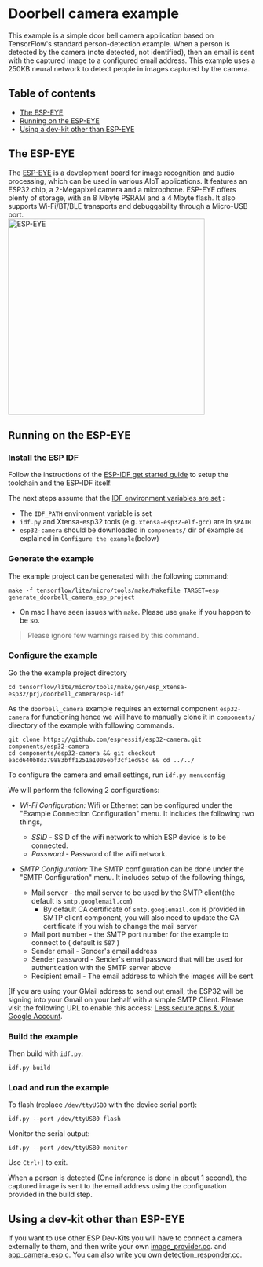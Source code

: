 # Doorbell camera example

This example is a simple door bell camera application based on TensorFlow's standard person-detection example. When a person is detected by the camera (note detected, not identified), then an email is sent with the captured image to a configured email address. This example uses a 250KB neural network to detect people in images captured by the camera.

## Table of contents
-  [The ESP-EYE](#the-esp-eye)
-  [Running on the ESP-EYE](#running-on-the-esp-eye)
-  [Using a dev-kit other than ESP-EYE](#using-a-dev-kit-other-than-esp-eye)

## The ESP-EYE
The [ESP-EYE](https://www.espressif.com/en/products/devkits/esp-eye/overview) is a development board for image recognition and audio processing, which can be used in various AIoT applications. It features an ESP32 chip, a 2-Megapixel camera and a microphone. ESP-EYE offers plenty of storage, with an 8 Mbyte PSRAM and a 4 Mbyte flash. It also supports Wi-Fi/BT/BLE transports and debuggability through a Micro-USB port.<br/>
<img src="https://raw.githubusercontent.com/wiki/espressif/tensorflow/images/ESP-EYE-Final.jpg" alt="ESP-EYE" align="middle" width="400"/>

## Running on the ESP-EYE

### Install the ESP IDF

Follow the instructions of the
[ESP-IDF get started guide](https://docs.espressif.com/projects/esp-idf/en/latest/get-started/index.html)
to setup the toolchain and the ESP-IDF itself.

The next steps assume that the
[IDF environment variables are set](https://docs.espressif.com/projects/esp-idf/en/latest/get-started/index.html#step-4-set-up-the-environment-variables) :

*   The `IDF_PATH` environment variable is set
*   `idf.py` and Xtensa-esp32 tools (e.g. `xtensa-esp32-elf-gcc`) are in `$PATH`
*   `esp32-camera` should be downloaded in `components/` dir of example as
    explained in `Configure the example`(below)

### Generate the example

The example project can be generated with the following command:
```
make -f tensorflow/lite/micro/tools/make/Makefile TARGET=esp generate_doorbell_camera_esp_project
```

  - On mac I have seen issues with `make`. Please use `gmake` if you happen to be so.
> Please ignore few warnings raised by this command.

### Configure the example

Go the the example project directory

```
cd tensorflow/lite/micro/tools/make/gen/esp_xtensa-esp32/prj/doorbell_camera/esp-idf
```

As the `doorbell_camera` example requires an external component `esp32-camera`
for functioning hence we will have to manually clone it in `components/`
directory of the example with following commands.
```
git clone https://github.com/espressif/esp32-camera.git components/esp32-camera
cd components/esp32-camera && git checkout eacd640b8d379883bff1251a1005ebf3cf1ed95c && cd ../../
```

To configure the camera and email settings, run
```idf.py menuconfig```

We will perform the following 2 configurations:
* *Wi-Fi Configuration:* Wifi or Ethernet can be configured under the "Example Connection Configuration" menu. It includes the following two things,
  * *SSID* - SSID of the wifi network to which ESP device is to be connected.
  * *Password* - Password of the wifi network.

* *SMTP Configuration:* The SMTP configuration can be done under the "SMTP Configuration" menu. It includes setup of the following things,
  * Mail server - the mail server to be used by the SMTP client(the default is `smtp.googlemail.com`)
     * By default CA certificate of `smtp.googlemail.com` is provided in SMTP client component, you will also need to update the CA certificate if you wish to change the mail server
  * Mail port number - the SMTP port number for the example to connect to ( default is `587` )
  * Sender email - Sender's email address
  * Sender password - Sender's email password that will be used for authentication with the SMTP server above
  * Recipient email - The email address to which the images will be sent

[If you are using your GMail address to send out email, the ESP32 will be signing into your Gmail on your behalf with a simple SMTP Client. Please visit the following URL to enable this access: [Less secure apps & your Google Account](https://support.google.com/accounts/answer/6010255).

### Build the example

Then build with `idf.py`:
```
idf.py build
```

### Load and run the example

To flash (replace `/dev/ttyUSB0` with the device serial port):
```
idf.py --port /dev/ttyUSB0 flash
```
Monitor the serial output:
```
idf.py --port /dev/ttyUSB0 monitor
```
Use `Ctrl+]` to exit.

When a person is detected (One inference is done in about 1 second), the captured image is sent to the email address using the configuration provided in the build step.

## Using a dev-kit other than ESP-EYE

If you want to use other ESP Dev-Kits you will have to connect a camera externally to them, and then write your own
[image_provider.cc](https://github.com/espressif/tensorflow/tree/master/tensorflow/lite/micro/examples/doorbell_camera/esp/image_provider.cc).
and
[app_camera_esp.c](https://github.com/espressif/tensorflow/tree/master/tensorflow/lite/micro/examples/doorbell_camera/esp/app_camera_esp.c).
You can also write you own
[detection_responder.cc](https://github.com/espressif/tensorflow/tree/master/tensorflow/lite/micro/examples/doorbell_camera/detection_responder.cc).
